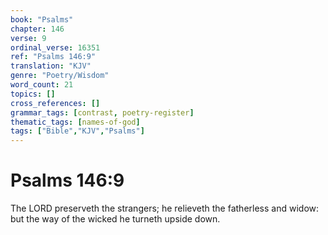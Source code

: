 ```yaml
---
book: "Psalms"
chapter: 146
verse: 9
ordinal_verse: 16351
ref: "Psalms 146:9"
translation: "KJV"
genre: "Poetry/Wisdom"
word_count: 21
topics: []
cross_references: []
grammar_tags: [contrast, poetry-register]
thematic_tags: [names-of-god]
tags: ["Bible","KJV","Psalms"]
---
```


# Psalms 146:9

The LORD preserveth the strangers; he relieveth the fatherless and widow: but the way of the wicked he turneth upside down.
